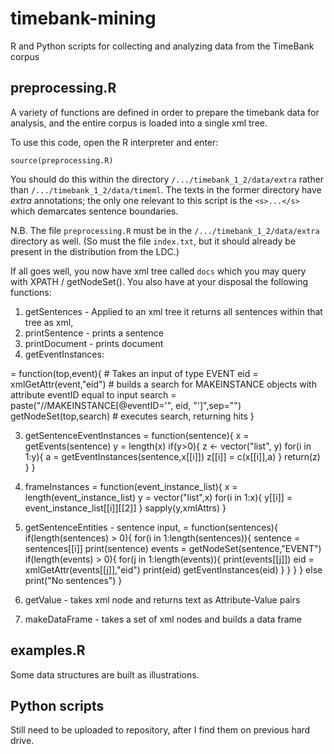 # timebank-mining
R and Python scripts for collecting and analyzing data from the TimeBank corpus

## preprocessing.R
A variety of functions are defined in order to prepare the timebank data for analysis, and the entire corpus is loaded into a single xml tree.

To use this code, open the R interpreter and enter:

`source(preprocessing.R)`

You should do this within the directory `/.../timebank_1_2/data/extra` rather than `/.../timebank_1_2/data/timeml`.  The texts in the former directory have *extra* annotations; the only one relevant to this script is the `<s>...</s>` which demarcates sentence boundaries.  

N.B. The file `preprocessing.R` must be in the `/.../timebank_1_2/data/extra` directory as well.  (So must the file `index.txt`, but it should already be present in the distribution from the LDC.)

If all goes well, you now have xml tree called `docs` which you may query with XPATH / getNodeSet().  You also have at your disposal the following functions:

1. getSentences - Applied to an xml tree it returns all sentences within that tree as xml, 
1. printSentence - prints a sentence
1. printDocument - prints document 
2. getEventInstances: 

= function(top,event){ # Takes an input of type EVENT
	eid = xmlGetAttr(event,"eid")
	# builds a search for MAKEINSTANCE objects with attribute eventID equal to input
	search = paste("//MAKEINSTANCE[@eventID='", eid, "']",sep="") 
	getNodeSet(top,search) # executes search, returning hits
}

3. getSentenceEventInstances 
= function(sentence){
	x = getEvents(sentence)
	y = length(x)
	if(y>0){
		z <- vector("list", y)
		for(i in 1:y){
			a = getEventInstances(sentence,x[[i]])
			z[[i]] = c(x[[i]],a)
		}
		return(z)
	}
}

4. frameInstances 
= function(event_instance_list){
	x = length(event_instance_list)
	y = vector("list",x)
	for(i in 1:x){
		y[[i]] = event_instance_list[[i]][[2]]
	}
	sapply(y,xmlAttrs)
}

5. getSentenceEntities - sentence input, 
= function(sentences){
	if(length(sentences) > 0){
		for(i in 1:length(sentences)){ 
			sentence = sentences[[i]]
			print(sentence)
			events = getNodeSet(sentence,"EVENT")
			if(length(events) > 0){
				for(j in 1:length(events)){
					print(events[[j]])
					eid = xmlGetAttr(events[[j]],"eid")
					print(eid)
					getEventInstances(eid)
				}
			}
		}
	}
	else print("No sentences")
}

6. getValue - takes xml node and returns text as Attribute-Value pairs
7. makeDataFrame - takes a set of xml nodes and builds a data frame



## examples.R
Some data structures are built as illustrations.

## Python scripts

Still need to be uploaded to repository, after I find them on previous hard drive.
